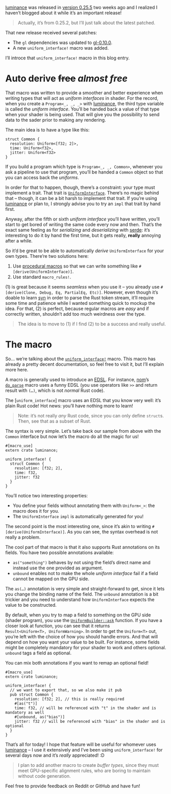 [luminance] was released in [version 0.25.5] two weeks ago and I realized I haven’t blogged about it
while it’s an important release!

> Actually, it’s from 0.25.2, but I’ll just talk about the latest patched.

That new release received several patches:

- The `gl` dependencies was updated to [gl-0.10.0].
- A new `uniform_interface!` macro was added.

I’ll introce that `uniform_interface!` macro in this blog entry.

# Auto derive <strike>free</strike> *almost free*

That macro was written to provide a smoother and better experience when writing types that will act
as *uniform interfaces* in shader. For the record, when you create a `Program<_, _, _>` with
[luminance], the third type variable is called the *uniform interface*. You’ll be handed back a
value of that type when your shader is being used. That will give you the possibility to send data
to the sader prior to making any rendering.

The main idea is to have a type like this:

```
struct Common {
  resolution: Uniform<[f32; 2]>,
  time: Uniform<f32>,
  jitter: Uniform<f32>
}
```

If you build a program which type is `Program<_, _, Common>`, whenever you ask a pipeline to use
that program, you’ll be handed a `Common` object so that you can access back the *uniforms*.

In order for that to happen, though, there’s a constraint: your type must implement a trait. That
trait is [`UniformInterface`]. There’s no magic behind that – though, it can be a bit harsh to
implement that trait. If you’re using [luminance] or plan to, I strongly advise you to try an
`impl` that trait by hand first.

Anyway, after the fifth or sixth *uniform interface* you’ll have written, you’ll start to get bored
of writing the same code every now and then. That’s the exact same feeling as for *serializing* and
*deserializing* with [serde]: it’s interesting to do it by hand the first time, but it gets really,
**really** annoying after a while.

So it’d be great to be able to automatically *derive* `UniformInterface` for your own types.
There’re two solutions here:

1. Use [procedural macros] so that we can write something like `#[derive(UniformInterface)]`.
2. Use standard `macro_rules!`.

(1) is great because it seems *seamless* when you use it – you already use
`#[derive(Clone, Debug, Eq, PartialEq, Etc)]`. However, even though it’s doable to learn [syn] in
order to parse the Rust token stream, it’ll require some time and patience while I wanted something
quick to mockup the idea. For that, (2) is perfect, because regular macros are *easy* and if
correctly written, shouldn’t add too much weirdness over the type.

> The idea is to move to (1) if I find (2) to be a success and really useful.

# The macro

So… we’re talking about the [`uniform_interface!`] macro. This macro has already a pretty decent
documentation, so feel free to visit it, but I’ll explain more here.

A macro is generally used to introduce an [EDSL]. For instance, [nom]’s [`do_parse`] macro
uses a funny EDSL (you use operators like `>>` and return result with `(…)`, which is not
*normal* Rust code).

The [`uniform_interface`] macro uses an EDSL that you know very well: it’s plain Rust code! Hot
news: you’ll have nothing more to learn!

> Note: it’s not really *any* Rust code, since you can only define `struct`s. Then, see that as a
> subset of Rust.

The syntax is very simple. Let’s take back our sample from above with the `Common` interface but now
let’s the macro do all the magic for us!

```
#[macro_use]
extern crate luminance;

uniform_interface! {
  struct Common {
    resolution: [f32; 2],
    time: f32,
    jitter: f32
  }
}
```

You’ll notice two interesting properties:

- You define your fields without annotating them with `Uniform<_>`: the macro does it for you.
- The `UniformInterface` `impl` is automatically generated for you!

The second point is the most interesting one, since it’s akin to writing
`#[derive(UniformInterface)]`. As you can see, the syntax overhead is not really a problem.

The cool part of that macro is that it also supports Rust annotations on its fields. You have two
possible annotations available:

- `as("something")` behaves by not using the field’s direct name and instead use the one provided as
  argument.
- `unbound` enables not to make the whole *uniform interface* fail if a field cannot be mapped on
  the GPU side.

The `as(…)` annotation is very simple and straight-forward to get, since it lets you change the
binding name of the field. The `unbound` annotation is a bit trickier and you need to understand how
`UniformInterface` expects the value to be constructed.

By default, when you try to map a field to something on the GPU side (shader program), you use the
[`UniformBuilder::ask`] function. If you have a closer look at function, you can see that it returns
`Result<Uniform<T>, UniformWarning>`. In order to get the `Uniform<T>` out, you’re left with the
choice of how you should handle errors. And that will depend on how you want your value to be built.
For instance, some fields might be completely mandatory for your shader to work and others optional.
`unbound` tags a field as optional.

You can mix both annotations if you want to remap an optional field!

```
#[macro_use]
extern crate luminance;

uniform_interface! {
  // we want to export that, so we also make it pub
  pub struct Common {
    resolution: [f32; 2], // this is really required
    #[as("t")]
    time: f32, // will be referenced with "t" in the shader and is mandatory as well
    #[unbound, as("bias")]
    jitter: f32 // will be referenced with "bias" in the shader and is optional
  }
}
```

That’s all for today! I hope that feature will be useful for whomever uses [luminance] – I use it
extensively and I’ve been using `uniform_interface!` for several days now and it’s *really*
appreciated! :D

> I plan to add another macro to create *buffer types*, since they must meet GPU-specific alignment
> rules, who are boring to maintain without code generation.

Feel free to provide feedback on Reddit or GitHub and have fun!

[luminance]: https://crates.io/crates/luminance
[version 0.25.5]: https://crates.io/crates/luminance/0.25.5
[gl-0.10.0]: https://crates.io/crates/gl/0.10.0
[`UniformInterface`]: https://docs.rs/luminance/0.25.5/luminance/shader/program/trait.UniformInterface.html
[serde]: https://crates.io/crates/serde
[procedural macros]: https://doc.rust-lang.org/book/first-edition/procedural-macros.html
[syn]: https://crates.io/crates/syn
[`uniform_interface!`]: https://docs.rs/luminance/0.25.5/luminance/macro.uniform_interface.html
[EDSL]: https://wiki.haskell.org/Embedded_domain_specific_language
[nom]: https://crates.io/crates/nom
[`do_parse`]: https://docs.rs/nom/3.2.1/nom/macro.do_parse.html
[`UniformBuilder::ask`]: https://docs.rs/luminance/0.25.5/luminance/shader/program/struct.UniformBuilder.html#method.ask
